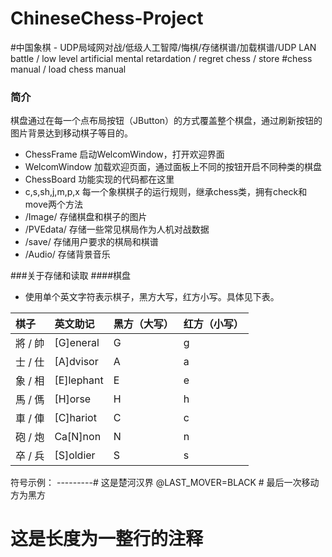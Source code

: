 # ChineseChess-Project
#中国象棋 - UDP局域网对战/低级人工智障/悔棋/存储棋谱/加载棋谱/UDP LAN battle / low level artificial mental retardation / regret chess / store #chess manual / load chess manual
### 简介
棋盘通过在每一个点布局按钮（JButton）的方式覆盖整个棋盘，通过刷新按钮的图片背景达到移动棋子等目的。
- ChessFrame  启动WelcomWindow，打开欢迎界面
- WelcomWindow  加载欢迎页面，通过面板上不同的按钮开启不同种类的棋盘
- ChessBoard 功能实现的代码都在这里
- c,s,sh,j,m,p,x  每一个象棋棋子的运行规则，继承chess类，拥有check和move两个方法
- /Image/ 存储棋盘和棋子的图片
- /PVEdata/ 存储一些常见棋局作为人机对战数据
- /save/ 存储用户要求的棋局和棋谱
- /Audio/ 存储背景音乐

###关于存储和读取
####棋盘
- 使用单个英文字符表示棋子，黑方大写，红方小写。具体见下表。

棋子 | 英文助记 | 黑方（大写）| 红方（小写）
:---- |:---- |:---- |:----
將 / 帥 | [G]eneral | G | g
士 / 仕 | [A]dvisor | A | a
象 / 相 | [E]lephant | E | e
馬 / 傌 | [H]orse | H | h
車 / 俥 | [C]hariot | C | c
砲 / 炮 | Ca[N]non | N | n
卒 / 兵 | [S]oldier | S | s


符号示例：
---------# 这是楚河汉界 
@LAST_MOVER=BLACK # 最后一次移动方为黑方 
# 这是长度为一整行的注释
